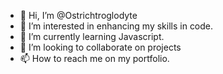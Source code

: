 - 👋 Hi, I’m @Ostrichtroglodyte
- 👀 I’m interested in enhancing my skills in code.
- 🌱 I’m currently learning Javascript.
- 💞️ I’m looking to collaborate on projects
- 📫 How to reach me on my portfolio.

<!---
Ostrichtroglodyte/Ostrichtroglodyte is a ✨ special ✨ repository because its `README.md` (this file) appears on your GitHub profile.
You can click the Preview link to take a look at your changes.
--->

